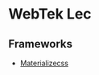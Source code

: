 # WebTek Lec
<h2>Frameworks</h2>
<ul>
<li>
    <a href="http://materializecss.com/">Materializecss</a>
</li>
</ul>